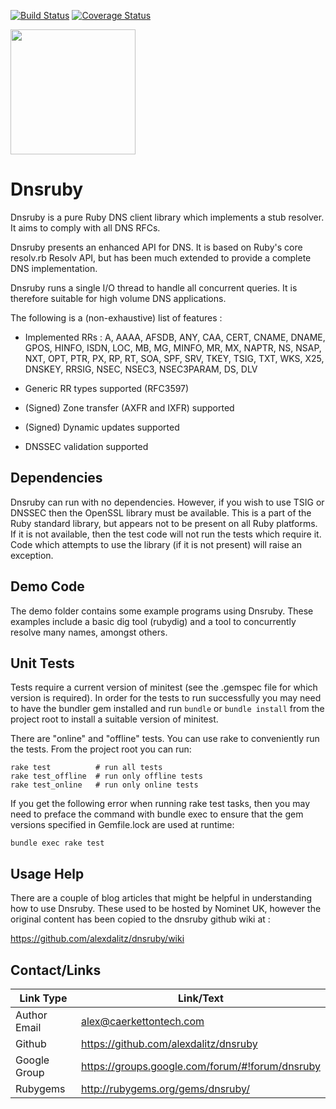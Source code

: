 [![Build Status](https://travis-ci.org/alexdalitz/dnsruby.svg?branch=master)](https://travis-ci.org/alexdalitz/dnsruby)
[![Coverage Status](https://img.shields.io/coveralls/alexdalitz/dnsruby.svg)](https://coveralls.io/r/alexdalitz/dnsruby?branch=master)

<img src="http://caerkettontech.com/dnsruby/DNSRuby-colour-mid.png" width="200" height="200" />

# Dnsruby

Dnsruby is a pure Ruby DNS client library which implements a
stub resolver. It aims to comply with all DNS RFCs.

Dnsruby presents an enhanced API for DNS. It is based on Ruby's core
resolv.rb Resolv API, but has been much extended to provide a
complete DNS implementation.

Dnsruby runs a single I/O thread to handle all concurrent
queries. It is therefore suitable for high volume DNS applications.

The following is a (non-exhaustive) list of features :

- Implemented RRs : A, AAAA, AFSDB, ANY, CAA, CERT, CNAME, DNAME,
  GPOS, HINFO, ISDN, LOC, MB, MG, MINFO, MR, MX, NAPTR, NS, NSAP,
  NXT, OPT, PTR, PX, RP, RT, SOA, SPF, SRV, TKEY, TSIG, TXT,
  WKS, X25, DNSKEY, RRSIG, NSEC, NSEC3, NSEC3PARAM, DS, DLV

- Generic RR types supported (RFC3597)

- (Signed) Zone transfer (AXFR and IXFR) supported

- (Signed) Dynamic updates supported

- DNSSEC validation supported

## Dependencies

Dnsruby can run with no dependencies. However, if you wish to
use TSIG or DNSSEC then the OpenSSL library must be available.
This is a part of the Ruby standard library, but appears not to
be present on all Ruby platforms. If it is not available, then
the test code will not run the tests which require it. Code which
attempts to use the library (if it is not present) will raise an
exception.

## Demo Code

The demo folder contains some example programs using Dnsruby.
These examples include a basic dig tool (rubydig) and a tool to
concurrently resolve many names, amongst others.

## Unit Tests

Tests require a current version of minitest (see the .gemspec file
for which version is required). In order for the tests to run
successfully you may need to have the bundler gem installed and
run `bundle` or `bundle install` from the project root to install
a suitable version of minitest.

There are "online" and "offline" tests. You can use rake to
conveniently run the tests. From the project root you can run:

```
rake test          # run all tests
rake test_offline  # run only offline tests
rake test_online   # run only online tests
```

If you get the following error when running rake test tasks,
then you may need to preface the command with bundle exec to
ensure that the gem versions specified in Gemfile.lock are used
at runtime:

```
bundle exec rake test
```

## Usage Help

There are a couple of blog articles that might be helpful
in understanding how to use Dnsruby. These used to be hosted by
Nominet UK, however the original content has been copied to the
dnsruby github wiki at :

https://github.com/alexdalitz/dnsruby/wiki

## Contact/Links

| Link Type    | Link/Text                                       |
| ------------ | ----------------------------------------------- |
| Author Email | alex@caerkettontech.com                         |
| Github       | https://github.com/alexdalitz/dnsruby           |
| Google Group | https://groups.google.com/forum/#!forum/dnsruby |
| Rubygems     | http://rubygems.org/gems/dnsruby/               |
